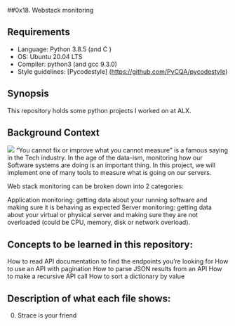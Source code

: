 ##0x18. Webstack monitoring

## Requirements
* Language: Python 3.8.5 (and C )
* OS: Ubuntu 20.04 LTS
* Compiler: python3  (and gcc 9.3.0)
* Style guidelines: [Pycodestyle] (https://github.com/PyCQA/pycodestyle)

## Synopsis
This repository holds some python projects I worked on at ALX.

## Background Context
<img src="https://s3.amazonaws.com/intranet-projects-files/holbertonschool-sysadmin_devops/281/hb3pAsO.png"/>
“You cannot fix or improve what you cannot measure” is a famous saying in the Tech industry. In the age of the data-ism, monitoring how our Software systems are doing is an important thing. In this project, we will implement one of many tools to measure what is going on our servers.

Web stack monitoring can be broken down into 2 categories:

Application monitoring: getting data about your running software and making sure it is behaving as expected
Server monitoring: getting data about your virtual or physical server and making sure they are not overloaded (could be CPU, memory, disk or network overload).

## Concepts to be learned in this repository:
How to read API documentation to find the endpoints you’re looking for
How to use an API with pagination
How to parse JSON results from an API
How to make a recursive API call
How to sort a dictionary by value

## Description of what each file shows:
0. Strace is your friend
